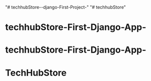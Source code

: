 "# techhubStore--django-First-Project-" 
"# techhubStore" 
# techhubStore-First-Django-App-
# techhubStore-First-Django-App-
# TechHubStore
